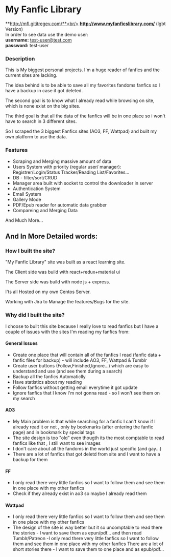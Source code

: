 ﻿# My Fanfic Library
**http://mfl.gititregev.com/**<br/>
**http://www.myfanficslibrary.com/** (lgbt Version) <br/>
In order to see data use the demo user:<br/>
**username:**  test-user@test.com<br/>
**password:**  test-user

### Description
This is My biggest personal projects. I'm a huge reader of fanfics and the current sites are lacking.

The idea behind is to be able to save all my favorites fandoms fanfics so I have a backup in case it got deleted.

The second goal is to know what I already read while browsing on site, which is none exist on the big sites.

The third goal is that all the data of the fanfics will be in one place so i won't have to search in 3 different sites.

So I scraped the 3 biggest Fanfics sites (AO3, FF, Wattpad) and built my own platform to use the data.

### Features
- Scraping and Merging massive amount of data
- Users System with priority (regular user/ manager): Registrer/Login/Status Tracker/Reading List/Favorites...
- DB - filter/sort/CRUD
- Manager area built with socket to control the downloader in server
- Authentication System
- Email System
- Gallery Mode
- PDF/Epub reader for automatic data grabber
- Compareing and Merging Data

And Much More...

## And In More Detailed words:

### How I built the site?
"My Fanfic Library" site was built as a react learning site.

The Client side was build with react+redux+material ui

The Server side was build with node js + express.

I'ts all Hosted on my own Centos Server.

Working with Jira to Manage the features/Bugs for the site.

### Why did I built the site?
I choose to built this site because I really love to read fanfics but I have a couple of issues with the sites I'm reading my fanfics from:

#### General Issues
- Create one place that will contain all of the fanfics I read (fanfic data + fanfic files for backup) - will include AO3, FF, Wattpad & Tumblr
- Create user buttons (Follow,Finished,Ignore...) which are easy to understand and use (and see them during a search)
- Backup all the fanfics Automaticlly
- Have statistics about my reading
- Follow fanfics without getting email everytime it got update
- Ignore fanfics that I know I'm not gonna read - so I won't see them on my search
#### AO3
- My Main problem is that while searching for a fanfic I can't know if I already read it or not , only by bookmarks (after entering the fanfic page) and in bookmark by special tags
- The site design is too "old" even thougth its the most comptable to read fanfics like that , I still want to see images
- I don't care about all the fandoms in the world just specific (and gay...)
- There are a lot of fanfics that got deletd from site and I want to have a backup for them
#### FF
- I only read there very little fanfics so I want to follow them and see them in one place with my other fanfics
- Check if they already exist in ao3 so maybe I already read them
#### Wattpad
- I only read there very little fanfics so I want to follow them and see them in one place with my other fanfics
- The design of the site is way better but it so uncomptable to read there the stories - I want to save them as epun/pdf... and then read
Tumblr/Patreon
-I only read there very little fanfics so I want to follow them and see them in one place with my other fanfics
There are a lot of short stories there - I want to save them to one place and as epub/pdf...
